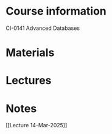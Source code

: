 # Course information
CI-0141 Advanced Databases
## 

# Materials

# Lectures

# Notes


[[Lecture 14-Mar-2025]] 